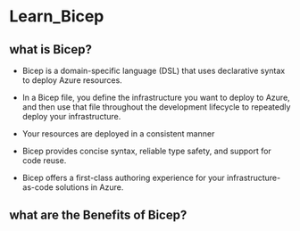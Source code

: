 # Learn_Bicep


## what is Bicep?

* Bicep is a domain-specific language (DSL) that uses declarative syntax to deploy Azure resources. 
* In a Bicep file, you define the infrastructure you want to deploy to Azure, and then use that file throughout the development lifecycle to repeatedly deploy your infrastructure. 
* Your resources are deployed in a consistent manner

* Bicep provides concise syntax, reliable type safety, and support for code reuse. 
* Bicep offers a first-class authoring experience for your infrastructure-as-code solutions in Azure.

## what are the Benefits of Bicep?
